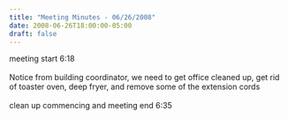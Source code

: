 ```yaml
---
title: "Meeting Minutes - 06/26/2008"
date: 2008-06-26T18:00:00-05:00
draft: false
---
```


meeting start 6:18<br />
<br />
Notice from building coordinator, we need to get office cleaned up, get rid of toaster oven, deep fryer, and remove some of the extension cords<br />
<br />
clean up commencing and meeting end 6:35